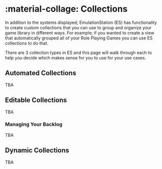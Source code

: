 # :material-collage: Collections

In addition to the systems displayed; EmulationStation (ES) has functionality to create custom collections that you can use to group and organize your game library in different ways.  For example; if you wanted to create a view that automatically grouped all of your Role Playing Games you can use ES collections to do that. 

There are 3 collection types in ES and this page will walk through each to help you decide which makes sense for you to use for your use cases.

## Automated Collections

TBA

## Editable Collections

TBA

### Managing Your Backlog

TBA

## Dynamic Collections

TBA